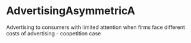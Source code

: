 # AdvertisingAsymmetricA
Advertising to consumers with limited attention when firms face different costs of advertising - coopetition case
